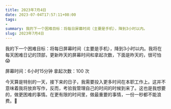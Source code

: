 ```yaml
---
title: 2023年7月4日
date: 2023-07-04T17:57:11+08:00
tags:
- 
summary: 我的下一个困难目标：将每日屏幕时间（主要是手机），降到3小时以内。
slug: 2023年7月4日
---
```


我的下一个困难目标：将每日屏幕时间（主要是手机），降到3小时以内。我将在每天困难日记的顶部，更新昨天的屏幕时间和拿起次数，下面是昨天的，很可怕😱

屏幕时间：6小时15分钟
拿起次数：100 次

今天算是特别的一天，接下来的日子，我需要投入更多时间在本职工作上。这并不意味着我将放弃写作，反而，考验我管理自己的时间的时候到来了。这也是我想要的，做更困难的事情。在更有限的时间里，做最重要的事情，一份一秒都不能浪费。💪